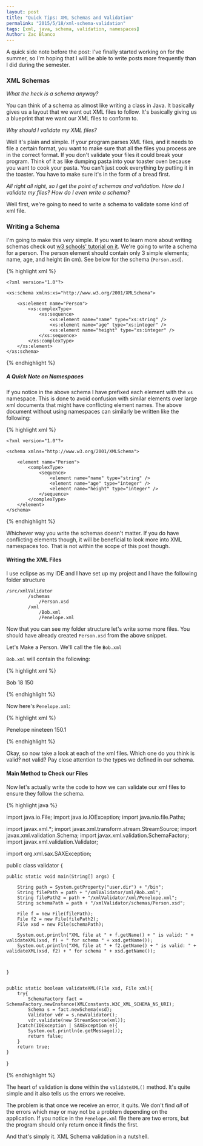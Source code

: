 ```yaml
---
layout: post
title: "Quick Tips: XML Schemas and Validation"
permalink: "2015/5/18/xml-schema-validation"
tags: [xml, java, schema, validation, namespaces]
Author: Zac Blanco
---
```



A quick side note before the post: I've finally started working on for the summer, so I'm hoping that I will be able to write posts more frequently than I did during the semester.

### XML Schemas

_What the heck is a schema anyway?_

You can think of a schema as almost like writing a class in Java. It basically gives us a layout that we want out XML files to follow. It's basically giving us a blueprint that we want our XML files to conform to.

_Why should I validate my XML files?_

Well it's plain and simple. If your program parses XML files, and it needs to file a certain format, you want to make sure that all the files you process are in the correct format. If you don't validate your files it could break your program. Think of it as like dumping pasta into your toaster oven because you want to cook your pasta. You can't just cook everything by putting it in the toaster. You have to make sure it's in the form of a bread first.


_All right all right, so I get the point of schemas and validation. How do I validate my files? How do I even write a schema?_

Well first, we're going to need to write a schema to validate some kind of xml file.

### Writing a Schema

I'm going to make this _very_ simple. If you want to learn more about writing schemas check out [w3 schools' tutorial on it](http://www.w3schools.com/schema). We're going to write a schema for a person. The person element should contain only 3 simple elements; name, age, and height (in cm). See below for the schema (`Person.xsd`).

{% highlight xml %}

	<?xml version="1.0"?>

	<xs:schema xmlns:xs="http://www.w3.org/2001/XMLSchema">

		<xs:element name="Person">
			<xs:complexType>
				<xs:sequence>
					<xs:element name="name" type="xs:string" />
					<xs:element name="age" type="xs:integer" />
					<xs:element name="height" type="xs:integer" />
				</xs:sequence>
			</xs:complexType>
		</xs:element>
	</xs:schema>

{% endhighlight %}

##### _A Quick Note on Namespaces_

If you notice in the above schema I have prefixed each element with the `xs` namespace. This is done to avoid confusion with similar elements over large xml documents that might have conflicting element names. The above document without using namespaces can similarly be written like the following: 

{% highlight xml %}

	<?xml version="1.0"?>

	<schema xmlns="http://www.w3.org/2001/XMLSchema">

		<element name="Person">
			<complexType>
				<sequence>
					<element name="name" type="string" />
					<element name="age" type="integer" />
					<element name="height" type="integer" />
				</sequence>
			</complexType>
		</element>
	</schema>

{% endhighlight %}

Whichever way you write the schemas doesn't matter. If you do have conflicting elements though, it will be beneficial to look more into XML namespaces too. That is not within the scope of this post though.

#### Writing the XML Files

I use eclipse as my IDE and I have set up my project and I have the following folder structure

	/src/xmlValidator
			/schemas
				/Person.xsd
			/xml
				/Bob.xml
				/Penelope.xml


Now that you can see my folder structure let's write some more files. You should have already created `Person.xsd` from the above snippet.

Let's Make a Person. We'll call the file `Bob.xml`

`Bob.xml` will contain the following:

{% highlight xml %}

<?xml version="1.0"?>

<Person>
	<name>Bob</name>
	<age>18</age>
	<height>150</height>
</Person>

{% endhighlight %}

Now here's `Penelope.xml`:

{% highlight xml %}

<?xml version="1.0"?>

<Person>
	<name>Penelope</name>
	<age>nineteen</age>
	<height>150.1</height>
</Person>


{% endhighlight %}


Okay, so now take a look at each of the xml files. Which one do you think is valid? not valid? Pay close attention to the types we defined in our schema.

#### Main Method to Check our Files

Now let's actually write the code to how we can validate our xml files to ensure they follow the schema. 


{% highlight java %}

import java.io.File;
import java.io.IOException;
import java.nio.file.Paths;

import javax.xml.*;
import javax.xml.transform.stream.StreamSource;
import javax.xml.validation.Schema;
import javax.xml.validation.SchemaFactory;
import javax.xml.validation.Validator;

import org.xml.sax.SAXException;

public class validator {

	public static void main(String[] args) {

		String path = System.getProperty("user.dir") + "/bin";
		String filePath = path + "/xmlValidator/xml/Bob.xml";
		String filePath2 = path + "/xmlValidator/xml/Penelope.xml";
		String schemaPath = path + "/xmlValidator/schemas/Person.xsd";

		File f = new File(filePath);
		File f2 = new File(filePath2);
		File xsd = new File(schemaPath);

		System.out.println("XML file at " + f.getName() + " is valid: " + validateXML(xsd, f) + " for schema " + xsd.getName());
		System.out.println("XML file at " + f2.getName() + " is valid: " + validateXML(xsd, f2) + " for schema " + xsd.getName());



	}


	public static boolean validateXML(File xsd, File xml){
		try{
			SchemaFactory fact = SchemaFactory.newInstance(XMLConstants.W3C_XML_SCHEMA_NS_URI);
			Schema s = fact.newSchema(xsd);
			Validator vdr = s.newValidator();
			vdr.validate(new StreamSource(xml));
		}catch(IOException | SAXException e){
			System.out.println(e.getMessage());
			return false;
		}
		return true;
	}
}

{% endhighlight %}

The heart of validation is done within the `validateXML()` method. It's quite simple and it also tells us the errors we receive.


The problem is that once we receive an error, it quits. We don't find _all_ of the errors which may or may not be a problem depending on the application. If you notice in the `Penelope.xml` file there are two errors, but the program should only return once it finds the first.


And that's simply it. XML Schema validation in a nutshell.










